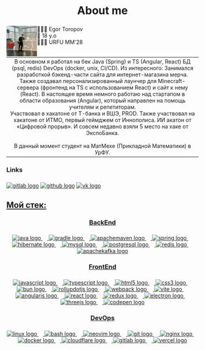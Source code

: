<h1 align="center">About me</h1>

###

<div align="left">
<div>
  <img src="https://github.com/cu-e/cu-e/blob/main/2024-10-27%2018.27.04.jpg" height="80" alt="gitlab logo" align="left" />
  <div>
    🏄🏻‍♂️ Egor Toropov <br>
    🥸 18 y.o <br>
    🧑🏻‍🎓 URFU ММ'28 <br>
  </div>
</div>
  <table>
  <br>
    <td align="center">
 В основном я работал на бек Java (Spring) и TS (Angular, React) БД (psql, redis) DevOps (docker, unix, CI/CD). Из интересного: Занимался разработкой бэкенд-части сайта для интернет-магазина мерча. Также создавал персонализированный лаунчер для Minecraft-сервера (фронтенд на TS с использованием React) и сайт к нему (React). В настоящее время немного работаю над стартапом в области образования (Angular), который направлен на помощь учителям и репетиторам. <br>
Участвовал в хакатоне от Т-банка и ВШЭ, PROD. Также участвовал на хакатоне от ИТМО, первый геймджем от Иннополиса. ИИ акатон от «Цифровой прорыв». И совсем недавно взяли 5 место на хаке от ЭкспоБанка. <br><br>
В данный момент студент на МатМехе (Прикладной Математики) в УрФУ.
      </td>
  </table>
</div>
    
<h3 align="left">Links</h3>

###

<div align="left">
  <a target="_blank" href="https://gitlab.com/cu-e" ><img src="https://skillicons.dev/icons?i=gitlab" height="40" alt="gitlab logo"  /></a>
  <a target="_blank" href="https://github.com/cu-e/" ><img src="https://skillicons.dev/icons?i=github" height="40" alt="github logo"  /></a>
  <a target="_blank" href="t.me/cuee_e" ><img src="https://github.com/gauravghongde/social-icons/blob/master/SVG/Color/Telegram.svg" height="40" alt="vk logo"  />
</div>
<h2>Мой стек:</h2>
<h3 align="center">BackEnd</h3>

###

<div align="center">
  <img src="https://skillicons.dev/icons?i=java" height="40" alt="java logo"  />
  <img width="12" />
  <img src="https://skillicons.dev/icons?i=gradle" height="40" alt="gradle logo"  />
  <img width="12" />
  <img src="https://skillicons.dev/icons?i=maven" height="40" alt="apachemaven logo"  />
  <img width="12" />
  <img src="https://skillicons.dev/icons?i=spring" height="40" alt="spring logo"  />
  <img width="12" />
  <img src="https://skillicons.dev/icons?i=hibernate" height="40" alt="hibernate logo"  />
  <img width="12" />
  <img src="https://skillicons.dev/icons?i=mysql" height="40" alt="mysql logo"  />
  <img width="12" />
  <img src="https://skillicons.dev/icons?i=postgres" height="40" alt="postgresql logo"  />
  <img width="12" />
  <img src="https://skillicons.dev/icons?i=redis" height="40" alt="redis logo"  />
  <img width="12" />
  <img src="https://skillicons.dev/icons?i=kafka" height="40" alt="apachekafka logo"  />
</div>

###

<h3 align="center">FrontEnd</h3>

###

<div align="center">
  <img src="https://skillicons.dev/icons?i=js" height="40" alt="javascript logo"  />
  <img width="12" />
  <img src="https://skillicons.dev/icons?i=ts" height="40" alt="typescript logo"  />
  <img width="12" />
  <img src="https://skillicons.dev/icons?i=html" height="40" alt="html5 logo"  />
  <img width="12" />
  <img src="https://skillicons.dev/icons?i=css" height="40" alt="css3 logo"  />
  <img width="12" />
  <img src="https://skillicons.dev/icons?i=bun" height="40" alt="bun logo"  />
  <img width="12" />
  <img src="https://skillicons.dev/icons?i=rollupjs" height="40" alt="rollupdotjs logo"  />
  <img width="12" />
  <img src="https://skillicons.dev/icons?i=webpack" height="40" alt="webpack logo"  />
  <img width="12" />
  <img src="https://skillicons.dev/icons?i=vite" height="40" alt="vite logo"  />
  <img width="12" />
  <img src="https://skillicons.dev/icons?i=angular" height="40" alt="angularjs logo"  />
  <img width="12" />
  <img src="https://skillicons.dev/icons?i=react" height="40" alt="react logo"  />
  <img width="12" />
  <img src="https://skillicons.dev/icons?i=redux" height="40" alt="redux logo"  />
  <img width="12" />
  <img src="https://skillicons.dev/icons?i=electron" height="40" alt="electron logo"  />
  <img width="12" />
  <img src="https://skillicons.dev/icons?i=threejs" height="40" alt="threejs logo"  />
  <img width="12" />
  <img src="https://skillicons.dev/icons?i=codepen" height="40" alt="codepen logo"  />
</div>

###

<h3 align="center">DevOps</h3>

###

<div align="center">
  <img src="https://skillicons.dev/icons?i=linux" height="40" alt="linux logo"  />
  <img width="12" />
  <img src="https://skillicons.dev/icons?i=bash" height="40" alt="bash logo"  />
  <img width="12" />
  <img src="https://skillicons.dev/icons?i=neovim" height="40" alt="neovim logo"  />
  <img width="12" />
  <img src="https://skillicons.dev/icons?i=git" height="40" alt="git logo"  />
  <img width="12" />
  <img src="https://skillicons.dev/icons?i=nginx" height="40" alt="nginx logo"  />
  <img width="12" />
  <img src="https://skillicons.dev/icons?i=docker" height="40" alt="docker logo"  />
  <img width="12" />
  <img src="https://skillicons.dev/icons?i=cloudflare" height="40" alt="cloudflare logo"  />
  <img width="12" />
  <img src="https://skillicons.dev/icons?i=gitlab" height="40" alt="gitlab logo"  />
  <img width="12" />
  <img src="https://skillicons.dev/icons?i=vercel" height="40" alt="vercel logo"  />
</div>

###

###

